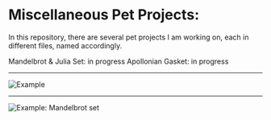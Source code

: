 # Miscellaneous Pet Projects:



In this repository, there are several pet projects I am working on, each in different files, named accordingly.

Mandelbrot & Julia Set: in progress
Apollonian Gasket: in progress

---
![Example](julia_set_blues_100.gif)

---
![Example: Mandelbrot set](julia_set_rdbu_50.gif)


